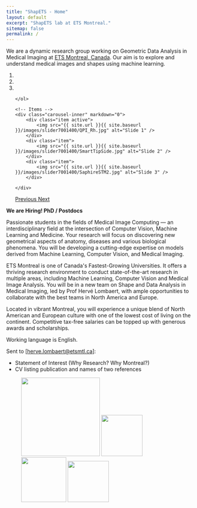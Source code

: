 ```yaml
---
title: "ShapETS - Home"
layout: default
excerpt: "ShapETS lab at ETS Montreal."
sitemap: false
permalink: /
---
```


We are a dynamic research group working on Geometric Data Analysis in Medical Imaging at [ETS Montreal, Canada](http://www.etsmtl.ca). Our aim is to explore and understand medical images and shapes using machine learning.


<div markdown="0" id="carousel" class="carousel slide" data-ride="carousel" data-interval="4000" data-pause="hover" >
    <!-- Menu -->
    <ol class="carousel-indicators">
        <li data-target="#carousel" data-slide-to="0" class="active"></li>
        <li data-target="#carousel" data-slide-to="1"></li>
        <li data-target="#carousel" data-slide-to="2"></li>

    </ol>

    <!-- Items -->
    <div class="carousel-inner" markdown="0">
        <div class="item active">
            <img src="{{ site.url }}{{ site.baseurl }}/images/slider7001400/QPI_Rh.jpg" alt="Slide 1" />
        </div>
        <div class="item">
            <img src="{{ site.url }}{{ site.baseurl }}/images/slider7001400/SmartTipSide.jpg" alt="Slide 2" />
        </div>
        <div class="item">
            <img src="{{ site.url }}{{ site.baseurl }}/images/slider7001400/SaphireSTM2.jpg" alt="Slide 3" />
        </div>
    
    </div>
  <a class="left carousel-control" href="#carousel" role="button" data-slide="prev">
    <span class="glyphicon glyphicon-chevron-left" aria-hidden="true"></span>
    <span class="sr-only">Previous</span>
  </a>
  <a class="right carousel-control" href="#carousel" role="button" data-slide="next">
    <span class="glyphicon glyphicon-chevron-right" aria-hidden="true"></span>
    <span class="sr-only">Next</span>
  </a>
</div>




**We are Hiring! PhD / Postdocs** 

Passionate students in the fields of Medical Image Computing — an interdisciplinary field at the intersection of Computer Vision, Machine Learning and Medicine. Your research will focus on discovering new geometrical aspects of anatomy, diseases and various biological phenomena. You will be developing a cutting-edge expertise on models derived from Machine Learning, Computer Vision, and Medical Imaging.

ETS Montreal is one of Canada's Fastest-Growing Universities. It offers a thriving research environment to conduct state-of-the-art research in multiple areas, including Machine Learning, Computer Vision and Medical Image Analysis. You will be in a new team on Shape and Data Analysis in Medical Imaging, led by Prof Hervé Lombaert, with ample opportunities to collaborate with the best teams in North America and Europe.

Located in vibrant Montreal, you will experience a unique blend of North American and European culture with one of the lowest cost of living on the continent. Competitive tax-free salaries can be topped up with generous awards and scholarships.

Working language is English.

Sent to [herve.lombaert@etsmtl.ca]:
- Statement of Interest   (Why Research?   Why Montreal?)
- CV listing publication and names of two references

<figure class="fourth">
  <img src="{{ site.url }}{{ site.baseurl }}/images/logopic/Logo_Leiden.jpg" style="width: 210px">
  <img src="{{ site.url }}{{ site.baseurl }}/images/logopic/Logo_Nanofront.jpg" style="width: 110px">
  <img src="{{ site.url }}{{ site.baseurl }}/images/logopic/Logo_NWO.jpg" style="width: 120px">
  <img src="{{ site.url }}{{ site.baseurl }}/images/logopic/Logo_ERC.jpg" style="width: 110px">
</figure>
